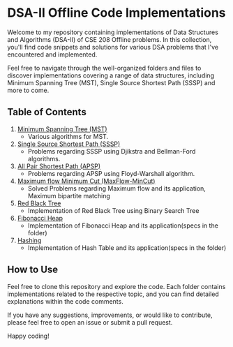 # DSA-II Offline Code Implementations

Welcome to my repository containing implementations of Data Structures and Algorithms (DSA-II) of CSE 208 Offline problems. In this collection, you'll find code snippets and solutions for various DSA problems that I've encountered and implemented.

Feel free to navigate through the well-organized folders and files to discover implementations covering a range of data structures, including Minimum Spanning Tree (MST), Single Source Shortest Path (SSSP) and more to come.

## Table of Contents

1. [Minimum Spanning Tree (MST)](./Offline-1%20MST)
   - Various algorithms for MST.
2. [Single Source Shortest Path (SSSP)](./Offline-2%20SSSP)
   - Problems regarding SSSP using Djikstra and Bellman-Ford algorithms.
3. [All Pair Shortest Path (APSP)](./Offline-3%20APSP)
   - Problems regarding APSP using Floyd-Warshall algorithm.
4. [Maximum flow Minimum Cut (MaxFlow-MinCut)](./Offline-4%20MaxFlow-MinCut)
   - Solved Problems regarding Maximum flow and its application, Maximum bipartite matching
5. [Red Black Tree](./Offline-5%20Red%20Black%20Tree)
   - Implementation of Red Black Tree using Binary Search Tree
6. [Fibonacci Heap](./Offline-6%20Fibonacci%20Heap)
   - Implementation of Fibonacci Heap and its application(specs in the folder)
7. [Hashing](./Offline-7%20Hashing)
   - Implementation of Hash Table and its application(specs in the folder)

## How to Use

Feel free to clone this repository and explore the code. Each folder contains implementations related to the respective topic, and you can find detailed explanations within the code comments.

If you have any suggestions, improvements, or would like to contribute, please feel free to open an issue or submit a pull request.

Happy coding!